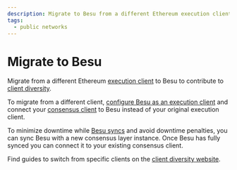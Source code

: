 ```yaml
---
description: Migrate to Besu from a different Ethereum execution client.
tags:
  - public networks
---
```


# Migrate to Besu

Migrate from a different Ethereum [execution client](../concepts/node-clients.md#execution-clients) to Besu to contribute to [client diversity](https://clientdiversity.org/).

To migrate from a different client, [configure Besu as an execution client](connect/mainnet.md#2-start-besu) and connect your [consensus client](../concepts/node-clients.md#consensus-clients) to Besu instead of your original execution client.

To minimize downtime while [Besu syncs](../concepts/node-sync.md) and avoid downtime penalties, you can sync Besu with a new consensus layer instance. Once Besu has fully synced you can connect it to your existing consensus client.

Find guides to switch from specific clients on the [client diversity website](https://clientdiversity.org/#switch).
